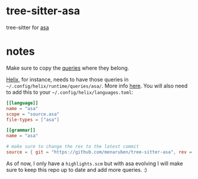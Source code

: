 # tree-sitter-asa
tree-sitter for [asa](https://github.com/menaruben/asa)

# notes
Make sure to copy the [queries](./queries/) where they belong.

[Helix](https://github.com/helix-editor/helix), for instance, needs to have those queries
in `~/.config/helix/runtime/queries/asa/`. More info [here](https://docs.helix-editor.com/guides/index.html).
You will also need to add this to your `~/.config/helix/languages.toml`:
```toml
[[language]]
name = "asa"
scope = "source.asa"
file-types = ["asa"]

[[grammar]]
name = "asa"

# make sure to change the rev to the latest commit
source = { git = "https://github.com/menaruben/tree-sitter-asa", rev = "3c096cec86fc43b55f84e5076c2749e481a76a93"}
```

As of now, I only have a `highlights.scm` but with asa evolving I will make sure to keep this repo up to date and add more queries. :)

